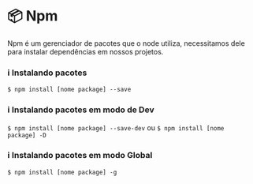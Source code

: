 # :package: Npm

Npm é um gerenciador de pacotes que o node utiliza, necessitamos dele para instalar dependências em nossos projetos. 

### :information_source: Instalando pacotes

`$ npm install [nome package] --save`

### :information_source: Instalando pacotes em modo de Dev

`$ npm install [nome package] --save-dev`
ou
`$ npm install [nome package] -D`

### :information_source: Instalando pacotes em modo Global

`$ npm install [nome package] -g`
